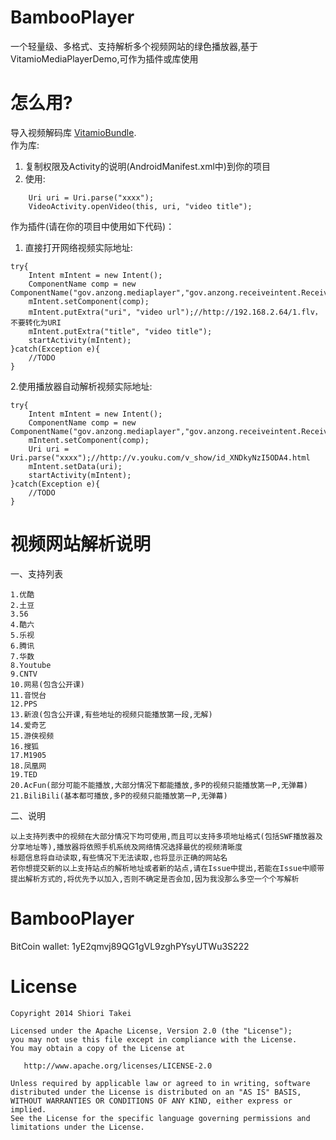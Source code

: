 BambooPlayer
============

一个轻量级、多格式、支持解析多个视频网站的绿色播放器,基于VitamioMediaPlayerDemo,可作为插件或库使用

怎么用?
==========

导入视频解码库 [VitamioBundle](https://github.com/yixia/VitamioBundle).<br>
作为库:<br>
1. 复制权限及Activity的说明(AndroidManifest.xml中)到你的项目<br>
2. 使用:

```
    Uri uri = Uri.parse("xxxx");
    VideoActivity.openVideo(this, uri, "video title");
```

作为插件(请在你的项目中使用如下代码)：<br>
1. 直接打开网络视频实际地址:

```
try{
    Intent mIntent = new Intent();
    ComponentName comp = new ComponentName("gov.anzong.mediaplayer","gov.anzong.receiveintent.ReceiveIntentActivity");
    mIntent.setComponent(comp);
    mIntent.putExtra("uri", "video url");//http://192.168.2.64/1.flv，不要转化为URI
    mIntent.putExtra("title", "video title");
    startActivity(mIntent);
}catch(Exception e){
	//TODO
}
```

2.使用播放器自动解析视频实际地址:

```
try{
    Intent mIntent = new Intent();
    ComponentName comp = new ComponentName("gov.anzong.mediaplayer","gov.anzong.receiveintent.ReceiveIntentURLActivity");
    mIntent.setComponent(comp);
	Uri uri = Uri.parse("xxxx");//http://v.youku.com/v_show/id_XNDkyNzI5ODA4.html
    mIntent.setData(uri);
    startActivity(mIntent);
}catch(Exception e){
	//TODO
}
```

视频网站解析说明
==========

一、支持列表

```
1.优酷
2.土豆
3.56
4.酷六
5.乐视
6.腾讯
7.华数
8.Youtube
9.CNTV
10.网易(包含公开课)
11.音悦台
12.PPS
13.新浪(包含公开课,有些地址的视频只能播放第一段,无解)
14.爱奇艺
15.游侠视频
16.搜狐
17.M1905
18.凤凰网
19.TED
20.AcFun(部分可能不能播放,大部分情况下都能播放,多P的视频只能播放第一P,无弹幕)
21.BiliBili(基本都可播放,多P的视频只能播放第一P,无弹幕)
```

二、说明

```
以上支持列表中的视频在大部分情况下均可使用,而且可以支持多项地址格式(包括SWF播放器及分享地址等),播放器将依照手机系统及网络情况选择最优的视频清晰度
标题信息将自动读取,有些情况下无法读取,也将显示正确的网站名
若你想提交新的以上支持站点的解析地址或者新的站点,请在Issue中提出,若能在Issue中顺带提出解析方式的,将优先予以加入,否则不确定是否会加,因为我没那么多空一个个写解析
```

BambooPlayer
============

BitCoin wallet:
1yE2qmvj89QG1gVL9zghPYsyUTWu3S222


# License

    Copyright 2014 Shiori Takei

    Licensed under the Apache License, Version 2.0 (the "License");
    you may not use this file except in compliance with the License.
    You may obtain a copy of the License at

       http://www.apache.org/licenses/LICENSE-2.0

    Unless required by applicable law or agreed to in writing, software
    distributed under the License is distributed on an "AS IS" BASIS,
    WITHOUT WARRANTIES OR CONDITIONS OF ANY KIND, either express or implied.
    See the License for the specific language governing permissions and
    limitations under the License.
